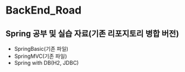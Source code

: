 # BackEnd_Road

## Spring 공부 및 실습 자료(기존 리포지토리 병합 버전)

- SpringBasic(기존 파일)
- SpringMVC(기존 파일)
- Spring with DB(H2, JDBC)
